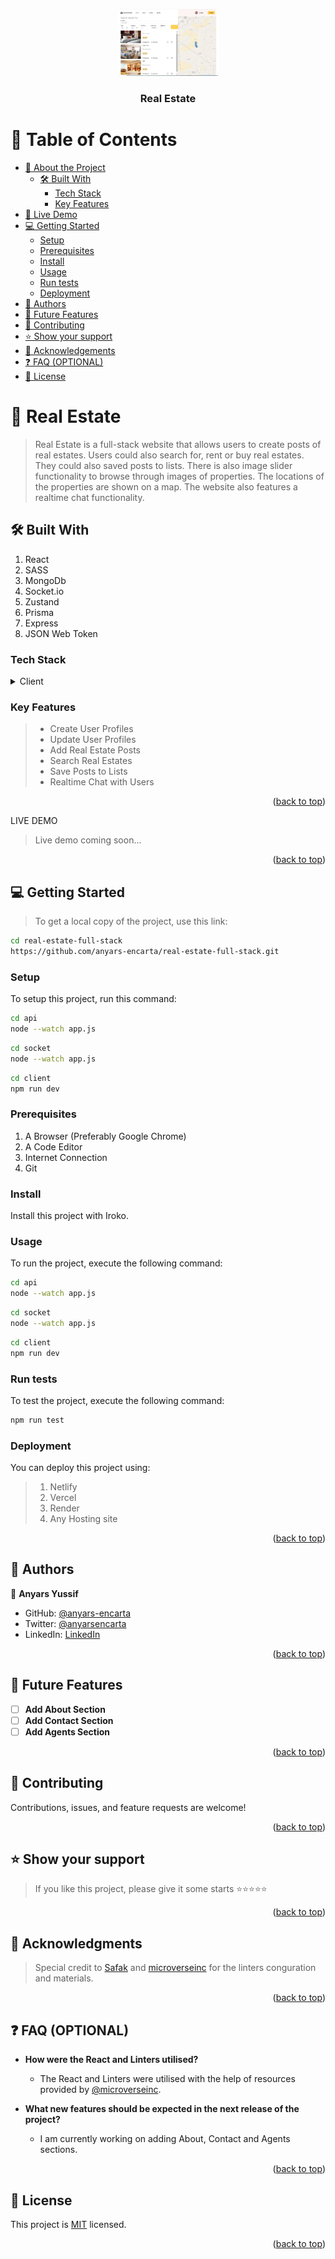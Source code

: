 <a name="readme-top"></a>

<div align="center">

 <!-- LOGO -->

  <img src="./assets/readme.png" alt="logo" width="160"  height="auto" />
  <br/>

<!-- MAIN HEADING -->

  <h3><b>Real Estate</b></h3>

</div>

<!-- TABLE OF CONTENTS -->
# 📗 Table of Contents

- [📖 About the Project](#about-project)
  - [🛠 Built With](#built-with)
    - [Tech Stack](#tech-stack)
    - [Key Features](#key-features)
- [🚀 Live Demo](#live-demo)
- [💻 Getting Started](#getting-started)
  - [Setup](#setup)
  - [Prerequisites](#prerequisites)
  - [Install](#install)
  - [Usage](#usage)
  - [Run tests](#run-tests)
  - [Deployment](#deployment)
- [👥 Authors](#authors)
- [🔭 Future Features](#future-features)
- [🤝 Contributing](#contributing)
- [⭐️ Show your support](#support)
- [🙏 Acknowledgements](#acknowledgements)
- [❓ FAQ (OPTIONAL)](#faq)
- [📝 License](#license)

<!-- INTRO -->
# 📖 Real Estate<a name="about-project"></a>

> Real Estate is a full-stack website that allows users to create posts of real estates. Users could also search for, rent or buy real estates. They could also saved posts to lists. There is also image slider functionality to browse through images of properties. The locations of the properties are shown on a map. The website also features a realtime chat functionality.

## 🛠 Built With <a name="built-with"></a>
1. React
2. SASS
3. MongoDb
4. Socket.io
5. Zustand
6. Prisma
7. Express
8. JSON Web Token
### Tech Stack <a name="tech-stack"></a>

<details>
  <summary>Client</summary>
  <ul>
    <li><a href="https://reactjs.org/">React</a></li>
    <li><a href="https://sass-lang.com/">SASS</a></li>
    <li><a href="https://www.mongodb.com/">MongoDb</a></li>
    <li><a href="https://socket.io/">Socke.io</a></li>
    <li><a href="https://docs.pmnd.rs/zustand/getting-started/introduction/">Zustand</a></li>
    <li><a href="https://www.prisma.io/">Prisma</a></li>
    <li><a href="https://expressjs.com/">ExpressJS</a></li>
    <li><a href="https://jwt.io/">JSON Web Token</a></li>
  </ul>
</details>

<!-- Features -->

### Key Features <a name="key-features"></a>

> - Create User Profiles
> - Update User Profiles
> - Add Real Estate Posts
> - Search Real Estates
> - Save Posts to Lists
> - Realtime Chat with Users

<p align="right">(<a href="#readme-top">back to top</a>)</p>

<!-- LIVE DEMO -->

LIVE DEMO

> Live demo coming soon...

<p align="right">(<a href="#readme-top">back to top</a>)</p>

<!-- GETTING STARTED -->

## 💻 Getting Started <a name="getting-started"></a>

> To get a local copy of the project, use this link:
> 
```sh
cd real-estate-full-stack
https://github.com/anyars-encarta/real-estate-full-stack.git
```

<!-- SETUP -->
### Setup

To setup this project, run this command:

```sh
cd api
node --watch app.js
```

```sh
cd socket
node --watch app.js
```

```sh
cd client
npm run dev
```
### Prerequisites

1. A Browser (Preferably Google Chrome)
2. A Code Editor
3. Internet Connection
4. Git

<!-- INSTALL -->
### Install

Install this project with Iroko.

### Usage

To run the project, execute the following command:

```sh
cd api
node --watch app.js
```

```sh
cd socket
node --watch app.js
```

```sh
cd client
npm run dev
```
### Run tests
To test the project, execute the following command:
```sh
npm run test
```
### Deployment

You can deploy this project using:
> 1. Netlify
> 2. Vercel
> 3. Render
> 4. Any Hosting site

<p align="right">(<a href="#readme-top">back to top</a>)</p>

<!-- AUTHORS -->
## 👥 Authors <a name="authors"></a>

👤 **Anyars Yussif**

- GitHub: [@anyars-encarta](https://github.com/anyars-encarta)
- Twitter: [@anyarsencarta](https://twitter.com/anyarsencarta)
- LinkedIn: [LinkedIn](https://www.linkedin.com/in/anyars-yussif/)


<p align="right">(<a href="#readme-top">back to top</a>)</p>

## 🔭 Future Features <a name="future-features"></a>

- [ ] **Add About Section**
- [ ] **Add Contact Section**
- [ ] **Add Agents Section**

<p align="right">(<a href="#readme-top">back to top</a>)</p>

<!-- CONTRIBUTION -->
## 🤝 Contributing <a name="contributing"></a>

Contributions, issues, and feature requests are welcome!

<p align="right">(<a href="#readme-top">back to top</a>)</p>

<!--SUPPORT -->

## ⭐️ Show your support <a name="support"></a>

> If you like this project, please give it some starts ⭐️⭐️⭐️⭐️⭐️

<p align="right">(<a href="#readme-top">back to top</a>)</p>

<!-- ACKNOWLEDGEMENTS -->
## 🙏 Acknowledgments <a name="acknowledgements"></a>

> Special credit to [Safak](https://github.com/safak) and [microverseinc](https://github.com/microverseinc) for the linters conguration and materials.

<p align="right">(<a href="#readme-top">back to top</a>)</p>

<!-- FAQS -->
## ❓ FAQ (OPTIONAL) <a name="faq"></a>

- **How were the React and Linters utilised?**

  - The React and Linters were utilised with the help of resources provided by [@microverseinc](https://github.com/microverseinc).

- **What new features should be expected in the next release of the project?**

  - I am currently working on adding About, Contact and Agents sections.

<p align="right">(<a href="#readme-top">back to top</a>)</p>

<!-- LICENSE -->

## 📝 License <a name="license"></a>

This project is [MIT](./LICENSE) licensed.

<p align="right">(<a href="#readme-top">back to top</a>)</p>
